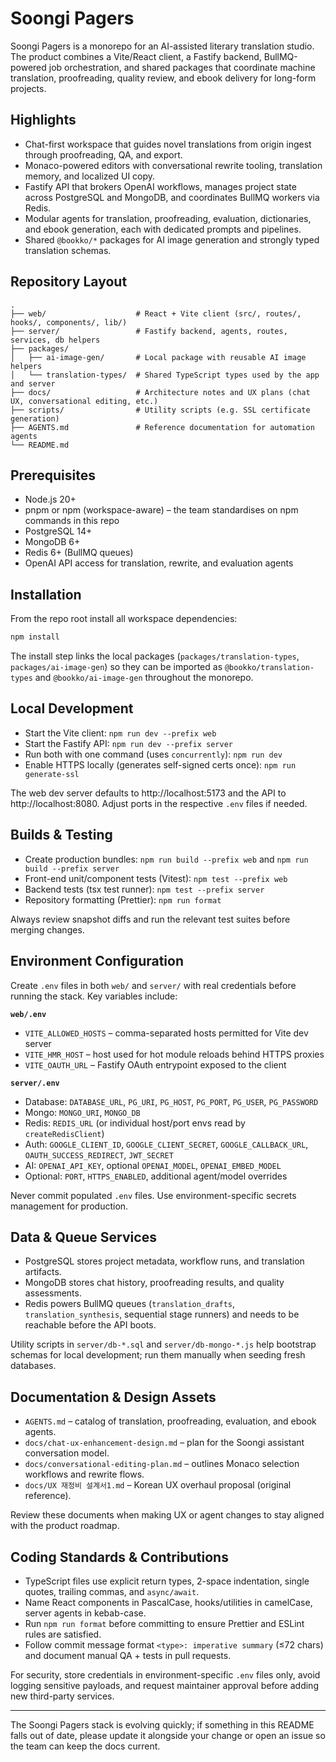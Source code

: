 # Soongi Pagers

Soongi Pagers is a monorepo for an AI-assisted literary translation studio. The product combines a Vite/React client, a Fastify backend, BullMQ-powered job orchestration, and shared packages that coordinate machine translation, proofreading, quality review, and ebook delivery for long-form projects.

## Highlights
- Chat-first workspace that guides novel translations from origin ingest through proofreading, QA, and export.
- Monaco-powered editors with conversational rewrite tooling, translation memory, and localized UI copy.
- Fastify API that brokers OpenAI workflows, manages project state across PostgreSQL and MongoDB, and coordinates BullMQ workers via Redis.
- Modular agents for translation, proofreading, evaluation, dictionaries, and ebook generation, each with dedicated prompts and pipelines.
- Shared `@bookko/*` packages for AI image generation and strongly typed translation schemas.

## Repository Layout
```
.
├── web/                    # React + Vite client (src/, routes/, hooks/, components/, lib/)
├── server/                 # Fastify backend, agents, routes, services, db helpers
├── packages/
│   ├── ai-image-gen/       # Local package with reusable AI image helpers
│   └── translation-types/  # Shared TypeScript types used by the app and server
├── docs/                   # Architecture notes and UX plans (chat UX, conversational editing, etc.)
├── scripts/                # Utility scripts (e.g. SSL certificate generation)
├── AGENTS.md               # Reference documentation for automation agents
└── README.md
```

## Prerequisites
- Node.js 20+
- pnpm or npm (workspace-aware) – the team standardises on npm commands in this repo
- PostgreSQL 14+
- MongoDB 6+
- Redis 6+ (BullMQ queues)
- OpenAI API access for translation, rewrite, and evaluation agents

## Installation
From the repo root install all workspace dependencies:

```bash
npm install
```

The install step links the local packages (`packages/translation-types`, `packages/ai-image-gen`) so they can be imported as `@bookko/translation-types` and `@bookko/ai-image-gen` throughout the monorepo.

## Local Development
- Start the Vite client: `npm run dev --prefix web`
- Start the Fastify API: `npm run dev --prefix server`
- Run both with one command (uses `concurrently`): `npm run dev`
- Enable HTTPS locally (generates self-signed certs once): `npm run generate-ssl`

The web dev server defaults to http://localhost:5173 and the API to http://localhost:8080. Adjust ports in the respective `.env` files if needed.

## Builds & Testing
- Create production bundles: `npm run build --prefix web` and `npm run build --prefix server`
- Front-end unit/component tests (Vitest): `npm test --prefix web`
- Backend tests (tsx test runner): `npm test --prefix server`
- Repository formatting (Prettier): `npm run format`

Always review snapshot diffs and run the relevant test suites before merging changes.

## Environment Configuration
Create `.env` files in both `web/` and `server/` with real credentials before running the stack. Key variables include:

**`web/.env`**
- `VITE_ALLOWED_HOSTS` – comma-separated hosts permitted for Vite dev server
- `VITE_HMR_HOST` – host used for hot module reloads behind HTTPS proxies
- `VITE_OAUTH_URL` – Fastify OAuth entrypoint exposed to the client

**`server/.env`**
- Database: `DATABASE_URL`, `PG_URI`, `PG_HOST`, `PG_PORT`, `PG_USER`, `PG_PASSWORD`
- Mongo: `MONGO_URI`, `MONGO_DB`
- Redis: `REDIS_URL` (or individual host/port envs read by `createRedisClient`)
- Auth: `GOOGLE_CLIENT_ID`, `GOOGLE_CLIENT_SECRET`, `GOOGLE_CALLBACK_URL`, `OAUTH_SUCCESS_REDIRECT`, `JWT_SECRET`
- AI: `OPENAI_API_KEY`, optional `OPENAI_MODEL`, `OPENAI_EMBED_MODEL`
- Optional: `PORT`, `HTTPS_ENABLED`, additional agent/model overrides

Never commit populated `.env` files. Use environment-specific secrets management for production.

## Data & Queue Services
- PostgreSQL stores project metadata, workflow runs, and translation artifacts.
- MongoDB stores chat history, proofreading results, and quality assessments.
- Redis powers BullMQ queues (`translation_drafts`, `translation_synthesis`, sequential stage runners) and needs to be reachable before the API boots.

Utility scripts in `server/db-*.sql` and `server/db-mongo-*.js` help bootstrap schemas for local development; run them manually when seeding fresh databases.

## Documentation & Design Assets
- `AGENTS.md` – catalog of translation, proofreading, evaluation, and ebook agents.
- `docs/chat-ux-enhancement-design.md` – plan for the Soongi assistant conversation model.
- `docs/conversational-editing-plan.md` – outlines Monaco selection workflows and rewrite flows.
- `docs/UX 재정비 설계서1.md` – Korean UX overhaul proposal (original reference).

Review these documents when making UX or agent changes to stay aligned with the product roadmap.

## Coding Standards & Contributions
- TypeScript files use explicit return types, 2-space indentation, single quotes, trailing commas, and `async/await`.
- Name React components in PascalCase, hooks/utilities in camelCase, server agents in kebab-case.
- Run `npm run format` before committing to ensure Prettier and ESLint rules are satisfied.
- Follow commit message format `<type>: imperative summary` (≤72 chars) and document manual QA + tests in pull requests.

For security, store credentials in environment-specific `.env` files only, avoid logging sensitive payloads, and request maintainer approval before adding new third-party services.

---
The Soongi Pagers stack is evolving quickly; if something in this README falls out of date, please update it alongside your change or open an issue so the team can keep the docs current.
